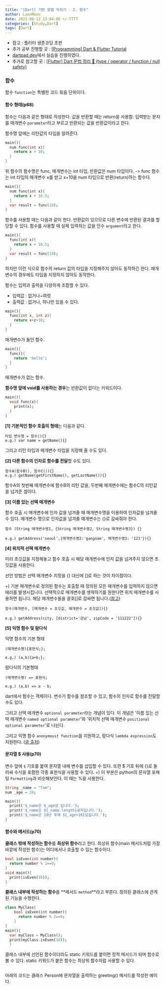 ```yaml
---
title: "[Dart] 기본 문법 익히기 - 2. 함수"
author: LaonMoon
date: 2021-09-12 12:04:00 +/-TTTT
categories: [Study,Dart]
tags: [Dart]
---
```


* 참고 : 플러터 생존코딩 초판
* 추가 공부 진행할 곳 : [[Programming] Dart & Flutter Tutorial](http://mobilelab.khu.ac.kr/wordpress/beprogrammer/)
* [dartpad.dev](https://dartpad.dev/)에서 실습을 진행하였다.
* 추가로 참고할 곳 : [[Flutter] Dart 문법 정리 🎯 (type / operator / function / null safety)](https://velog.io/@dosilv/Flutter-Dart-%EB%AC%B8%EB%B2%95-%EC%A0%95%EB%A6%AC-type-operator-function-null-safety)

### **함수**
함수 `function`는 특별한 코드 묶음 단위이다.
#### **함수 형태**(p68)
함수는 다음과 같은 형태로 작성한다. 값을 반환할 때는 return을 사용함. 입력받는 문자를 매개변수 `parameter`라고 부르고 반환되는 값을 반환값이라고 한다.

함수명 앞에는 리턴값의 타입을 알려준다.

```dart
main(){
  num func(int x){
    return x + 10;
  }
}
```
위 함수의 함수명은 func, 매개변수는 int 타입, 반환값은 num 타입이다. -> func 함수는 int 타입의 매개변수 x를 받고 x+10을 num 타입으로 반환(return)하는 함수다.

```dart
main(){
  num func(int x){
    return x + 10.5;
  }
  var result = func(10);
}
```
함수를 사용할 때는 다음과 같이 한다. 반환값이 있으므로 다른 변수에 반환된 결과를 할당할 수 있다. 함수를 사용할 때 실제 입력하는 값을 인수 `argument`라고 한다.

```dart
main(){
  func(int x){
    return x + 10.5;
  }
  var result = func(10);
}
```
하지만 이런 식으로 함수의 return 값의 타입을 지정해주지 않아도 동작하긴 한다. 매개변수의 경우에도 타입을 지정하지 않아도 동작한다.

함수는 입력과 출력을 다양하게 조합할 수 있다.
- 입력값 : 없거나~여럿
- 출력값 : 없거나, 하나만 있을 수 있다.

```dart
main(){
  func(int x, int z){
    return x+z+10;
  }
}
```
매개변수가 둘인 함수.

```dart
main(){
  func(){
    return 'hello';
  }
}
```
매개변수가 없는 함수.

**함수명 앞에 void를 사용하는 경우**는 반환값이 없다는 키워드이다.
```dart
main(){
  void func(x){
    print(x);
  }
}
``` 

**[1] 기본적인 함수 호출의 형태**는 다음과 같다.
```
타입 변수명 = 함수(){}
e.g.) var name = getName(){}
```
그리고 리턴 타입과 매개변수 타입을 지정해 줄 수도 있다.

**[2] 다른 함수의 인자로 함수를 전달**할 수도 있다.
```
함수A(함수B(), 함수C()){}
e.g.) getName(getFirstName(), getLastName()){}
```
함수A의 첫번째 매개변수에 함수B의 리턴 값을, 두번째 매개변수에는 함수C의 리턴값을 넘겨준 셈이다.

**[3] 이름 있는 선택 매개변수**

함수 호출 시 매개변수에 인자 값을 넘겨줄 때 매개변수명을 이용하여 인자값을 넘겨줄 수 있다. 매개변수 명으로 인자값을 넘겨줄 매개변수는 {}로 감싸줘야 한다.

```
함수 (String 매개변수명1, {String 매개변수명2, String 매개변수명3}) {}

e.g.) getAddress('seoul',{매개변수명2:'gangnam', 매개변수명3: '123'}){}
```
**[4] 위치적 선택 매개변수**

미리 초깃값을 지정해놓고 함수 호출 시 해당 매개변수에 인자 값을 넘겨주지 않으면 초깃값을 사용한다.

선언 방법은 선택 매개변수 지정을 {} 대신에 []로 하는 것이 차이점이다. 

+) 기본 매개변수로 정의된 함수는 호출할 때 정의된 모든 매개변수를 입력하지 않으면 에러를 발생시킵니다. 선택적으로 매개변수를 생략하기를 원한다면 위치 매개변수를 사용하면 됩니다. 해당 매개변수들을 괄호[]로 감싸면 됩니다.([참고](https://joycestudios.tistory.com/73))

```
함수(매개변수, [매개변수 = 초깃값, 매개변수 = 초깃값]){}

e.g.) getAddress(city, [district='강남', zipCode = '111222']){}
```
**[5] 익명 함수 및 람다식**

익명 함수의 기본 형태
```
(매개변수명){표현식;};

e.g.) (a,b){a+b;};
```
람다식의 기본형태
```
(매개변수명) => 표현식;

e.g.) (a,b) => a - b;
```

dart에서 함수는 객체이다. 변수가 함수를 참조할 수 있고, 함수의 인자로 함수를 전달할 수도 있다.

그리고 선택 매개변수 `optional parameter`라는 개념이 있다. 이 개념은 '이름 있는 선택 매개변수 `named optional parameter`'와 '위치적 선택 매개변수 `positional optional parameter`'로 나뉜다.

그리고 익명 함수 `anonymoust function`을 지원하고, 람다식 `lambda expression`도 지원한다. ([글 출처](https://brunch.co.kr/@mystoryg/119))

#### **문자열 $ 사용**(p70)
변수 앞에 `$` 기호를 붙여 문자열 내에 변수를 삽입할 수 있다. 또한 $ 기호 뒤에 {}로 둘러싸 수식을 포함한 각종 표현식을 사용할 수 있다. +) 이 부분은 python의 문자열 포매팅 `Formatting`과 비슷해보인다. 이 때는 %을 사용한다.

```dart
String _name = "Tom";
num _age = 20;

main(){
  print('$_name은 $_age살 입니다.');
  print('$_name은 ${_name.length}글자입니다.');
  print('$_name은 10년 후에 ${_age+10}살입니다.');
}
```

#### **함수와 메서드**(p70)
**클래스 밖에 작성하는 함수**를 **최상위 함수**라고 한다. 최상위 함수(main 메서드처럼 가장 바깥에 작성한 함수)는 어디에서나 호출할 수 있는 함수이다.

```dart
bool isEven(int number){
  return number % 2==0;
}
void main(){
  print(isEven(10));
}
```

**클래스 내부에 작성하는 함수**를 **메서드 `method`**라고 부른다. 정의된 클래스에 관계된 기능을 수행한다.
```dart
class MyClass{
    bool isEven(int number){
      return number % 2==0;
    }
}
main(){
  var myClass = MyClass();
  print(myClass.isEven(10));
  }
```
클래스 내부에 선언된 함수이더라도 static 키워드를 붙이면 정적 메서드가 되며 함수로 볼 수 있다. static 키워드가 붙은 함수는 최상위 함수처럼 사용할 수 있다.

```dart
```

아래의 코드는 클래스 Person에 문자열을 출력하는 greeting() 메서드를 작성한 예이다.



